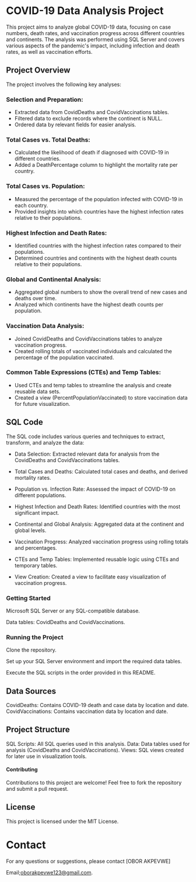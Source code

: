 # COVID-19 Data Analysis Project


This project aims to analyze global COVID-19 data, focusing on case numbers, death rates, and vaccination progress across different countries and continents. The analysis was performed using SQL Server and covers various aspects of the pandemic's impact, including infection and death rates, as well as vaccination efforts.

## Project Overview
The project involves the following key analyses:

### Selection and Preparation:
* Extracted data from CovidDeaths and CovidVaccinations tables.
* Filtered data to exclude records where the continent is NULL.
* Ordered data by relevant fields for easier analysis.

### Total Cases vs. Total Deaths:
* Calculated the likelihood of death if diagnosed with COVID-19 in different countries.
* Added a DeathPercentage column to highlight the mortality rate per country.
  
### Total Cases vs. Population:
* Measured the percentage of the population infected with COVID-19 in each country.
* Provided insights into which countries have the highest infection rates relative to their populations.
  
### Highest Infection and Death Rates:
* Identified countries with the highest infection rates compared to their populations.
* Determined countries and continents with the highest death counts relative to their populations.
  
### Global and Continental Analysis:
* Aggregated global numbers to show the overall trend of new cases and deaths over time.
* Analyzed which continents have the highest death counts per population.
  
### Vaccination Data Analysis:
* Joined CovidDeaths and CovidVaccinations tables to analyze vaccination progress.
* Created rolling totals of vaccinated individuals and calculated the percentage of the population vaccinated.
  
### Common Table Expressions (CTEs) and Temp Tables:
* Used CTEs and temp tables to streamline the analysis and create reusable data sets.
* Created a view (PercentPopulationVaccinated) to store vaccination data for future visualization.

  
## SQL Code
The SQL code includes various queries and techniques to extract, transform, and analyze the data:

* Data Selection: Extracted relevant data for analysis from the CovidDeaths and CovidVaccinations tables.
  
* Total Cases and Deaths: Calculated total cases and deaths, and derived mortality rates.
  
* Population vs. Infection Rate: Assessed the impact of COVID-19 on different populations.
  
* Highest Infection and Death Rates: Identified countries with the most significant impact.
  
* Continental and Global Analysis: Aggregated data at the continent and global levels.
  
* Vaccination Progress: Analyzed vaccination progress using rolling totals and percentages.
  
* CTEs and Temp Tables: Implemented reusable logic using CTEs and temporary tables.
  
* View Creation: Created a view to facilitate easy visualization of vaccination progress.
  
### Getting Started
Microsoft
SQL Server or any SQL-compatible database.

Data tables: CovidDeaths and CovidVaccinations.

### Running the Project
  
Clone the repository.

Set up your SQL Server environment and import the required data tables.

Execute the SQL scripts in the order provided in this README.


## Data Sources
CovidDeaths: Contains COVID-19 death and case data by location and date.
CovidVaccinations: Contains vaccination data by location and date.

## Project Structure
SQL Scripts: All SQL queries used in this analysis.
Data: Data tables used for analysis (CovidDeaths and CovidVaccinations).
Views: SQL views created for later use in visualization tools.

#### Contributing
Contributions to this project are welcome! Feel free to fork the repository and submit a pull request.

## License
This project is licensed under the MIT License.

# Contact
For any questions or suggestions, please contact [OBOR AKPEVWE] 

Email;oborakpevwe123@gmail.com.

